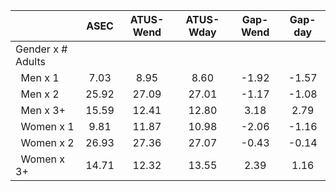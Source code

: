 
|                      |         ASEC |    ATUS-Wend |    ATUS-Wday |     Gap-Wend |      Gap-day |
| -------------------- | :----------: | :----------: | :----------: | :----------: | :----------: |
| Gender x # Adults    |              |              |              |              |              |
| &nbsp;&nbsp;Men x 1  |         7.03 |         8.95 |         8.60 |        -1.92 |        -1.57 |
| &nbsp;&nbsp;Men x 2  |        25.92 |        27.09 |        27.01 |        -1.17 |        -1.08 |
| &nbsp;&nbsp;Men x 3+ |        15.59 |        12.41 |        12.80 |         3.18 |         2.79 |
| &nbsp;&nbsp;Women x 1 |         9.81 |        11.87 |        10.98 |        -2.06 |        -1.16 |
| &nbsp;&nbsp;Women x 2 |        26.93 |        27.36 |        27.07 |        -0.43 |        -0.14 |
| &nbsp;&nbsp;Women x 3+ |        14.71 |        12.32 |        13.55 |         2.39 |         1.16 |

